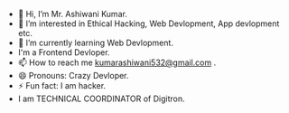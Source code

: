 - 👋 Hi, I’m Mr. Ashiwani Kumar.
- 👀 I’m interested in Ethical Hacking, Web Devlopment, App devlopment etc.
- 🌱 I’m currently learning Web Devlopment.
- I'm a Frontend Devloper.
- 📫 How to reach me kumarashiwani532@gmail.com .
- 😄 Pronouns: Crazy Devloper.
- ⚡ Fun fact: I am hacker.
- I am TECHNICAL COORDINATOR of Digitron.

<!---
AshiwaniKumar-hacker/AshiwaniKumar-hacker is a ✨ special ✨ repository because its `README.md` (this file) appears on your GitHub profile.
You can click the Preview link to take a look at your changes.
--->
